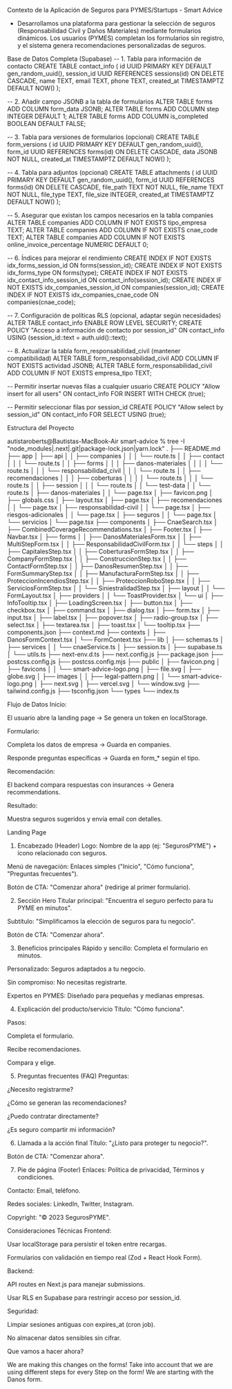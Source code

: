 Contexto de la Aplicación de Seguros para PYMES/Startups - Smart Advice

- Desarrollamos una plataforma para gestionar la selección de seguros (Responsabilidad Civil y Daños Materiales) mediante formularios dinámicos. Los usuarios (PYMES) completan los formularios sin registro, y el sistema genera recomendaciones personalizadas de seguros.

Base de Datos Completa (Supabase)
-- 1. Tabla para información de contacto
CREATE TABLE contact_info (
id UUID PRIMARY KEY DEFAULT gen_random_uuid(),
session_id UUID REFERENCES sessions(id) ON DELETE CASCADE,
name TEXT,
email TEXT,
phone TEXT,
created_at TIMESTAMPTZ DEFAULT NOW()
);

-- 2. Añadir campo JSONB a la tabla de formularios
ALTER TABLE forms ADD COLUMN form_data JSONB;
ALTER TABLE forms ADD COLUMN step INTEGER DEFAULT 1;
ALTER TABLE forms ADD COLUMN is_completed BOOLEAN DEFAULT FALSE;

-- 3. Tabla para versiones de formularios (opcional)
CREATE TABLE form_versions (
id UUID PRIMARY KEY DEFAULT gen_random_uuid(),
form_id UUID REFERENCES forms(id) ON DELETE CASCADE,
data JSONB NOT NULL,
created_at TIMESTAMPTZ DEFAULT NOW()
);

-- 4. Tabla para adjuntos (opcional)
CREATE TABLE attachments (
id UUID PRIMARY KEY DEFAULT gen_random_uuid(),
form_id UUID REFERENCES forms(id) ON DELETE CASCADE,
file_path TEXT NOT NULL,
file_name TEXT NOT NULL,
file_type TEXT,
file_size INTEGER,
created_at TIMESTAMPTZ DEFAULT NOW()
);

-- 5. Asegurar que existan los campos necesarios en la tabla companies
ALTER TABLE companies ADD COLUMN IF NOT EXISTS tipo_empresa TEXT;
ALTER TABLE companies ADD COLUMN IF NOT EXISTS cnae_code TEXT;
ALTER TABLE companies ADD COLUMN IF NOT EXISTS online_invoice_percentage NUMERIC DEFAULT 0;

-- 6. Índices para mejorar el rendimiento
CREATE INDEX IF NOT EXISTS idx_forms_session_id ON forms(session_id);
CREATE INDEX IF NOT EXISTS idx_forms_type ON forms(type);
CREATE INDEX IF NOT EXISTS idx_contact_info_session_id ON contact_info(session_id);
CREATE INDEX IF NOT EXISTS idx_companies_session_id ON companies(session_id);
CREATE INDEX IF NOT EXISTS idx_companies_cnae_code ON companies(cnae_code);

-- 7. Configuración de políticas RLS (opcional, adaptar según necesidades)
ALTER TABLE contact_info ENABLE ROW LEVEL SECURITY;
CREATE POLICY "Acceso a información de contacto por session_id" ON contact_info
USING (session_id::text = auth.uid()::text);

-- 8. Actualizar la tabla form_responsabilidad_civil (mantener compatibilidad)
ALTER TABLE form_responsabilidad_civil ADD COLUMN IF NOT EXISTS actividad JSONB;
ALTER TABLE form_responsabilidad_civil ADD COLUMN IF NOT EXISTS empresa_tipo TEXT;

-- Permitir insertar nuevas filas a cualquier usuario
CREATE POLICY "Allow insert for all users" ON contact_info
FOR INSERT WITH CHECK (true);

-- Permitir seleccionar filas por session_id
CREATE POLICY "Allow select by session_id" ON contact_info
FOR SELECT USING (true);

Estructura del Proyecto

autistaroberts@Bautistas-MacBook-Air smart-advice % tree -I "node_modules|.next|.git|package-lock.json|yarn.lock"
.
├── README.md
├── app
│ ├── api
│ │ ├── companies
│ │ │ └── route.ts
│ │ ├── contact
│ │ │ └── route.ts
│ │ ├── forms
│ │ │ ├── danos-materiales
│ │ │ │ └── route.ts
│ │ │ └── responsabilidad_civil
│ │ │ └── route.ts
│ │ ├── recomendaciones
│ │ │ ├── coberturas
│ │ │ │ └── route.ts
│ │ │ └── route.ts
│ │ ├── session
│ │ │ └── route.ts
│ │ └── test-data
│ │ └── route.ts
│ ├── danos-materiales
│ │ └── page.tsx
│ ├── favicon.png
│ ├── globals.css
│ ├── layout.tsx
│ ├── page.tsx
│ ├── recomendaciones
│ │ └── page.tsx
│ ├── responsabilidad-civil
│ │ └── page.tsx
│ ├── riesgos-adicionales
│ │ └── page.tsx
│ ├── seguros
│ │ └── page.tsx
│ └── servicios
│ └── page.tsx
├── components
│ ├── CnaeSearch.tsx
│ ├── CombinedCoverageRecommendations.tsx
│ ├── Footer.tsx
│ ├── Navbar.tsx
│ ├── forms
│ │ ├── DanosMaterialesForm.tsx
│ │ ├── MultiStepForm.tsx
│ │ ├── ResponsabilidadCivilForm.tsx
│ │ └── steps
│ │ ├── CapitalesStep.tsx
│ │ ├── CoberturasFormStep.tsx
│ │ ├── CompanyFormStep.tsx
│ │ ├── ConstruccionStep.tsx
│ │ ├── ContactFormStep.tsx
│ │ ├── DanosResumenStep.tsx
│ │ ├── FormSummaryStep.tsx
│ │ ├── ManufacturaFormStep.tsx
│ │ ├── ProteccionIncendiosStep.tsx
│ │ ├── ProteccionRoboStep.tsx
│ │ ├── ServiciosFormStep.tsx
│ │ └── SiniestralidadStep.tsx
│ ├── layout
│ │ └── FormLayout.tsx
│ ├── providers
│ │ └── ToastProvider.tsx
│ └── ui
│ ├── InfoTooltip.tsx
│ ├── LoadingScreen.tsx
│ ├── button.tsx
│ ├── checkbox.tsx
│ ├── command.tsx
│ ├── dialog.tsx
│ ├── form.tsx
│ ├── input.tsx
│ ├── label.tsx
│ ├── popover.tsx
│ ├── radio-group.tsx
│ ├── select.tsx
│ ├── textarea.tsx
│ ├── toast.tsx
│ └── tooltip.tsx
├── components.json
├── context.md
├── contexts
│ ├── DanosFormContext.tsx
│ └── FormContext.tsx
├── lib
│ ├── schemas.ts
│ ├── services
│ │ └── cnaeService.ts
│ ├── session.ts
│ ├── supabase.ts
│ └── utils.ts
├── next-env.d.ts
├── next.config.js
├── package.json
├── postcss.config.js
├── postcss.config.mjs
├── public
│ ├── favicon.png
│ ├── favicons
│ │ └── smart-advice-logo.png
│ ├── file.svg
│ ├── globe.svg
│ ├── images
│ │ ├── legal-pattern.png
│ │ └── smart-advice-logo.png
│ ├── next.svg
│ ├── vercel.svg
│ └── window.svg
├── tailwind.config.js
├── tsconfig.json
└── types
└── index.ts

Flujo de Datos
Inicio:

El usuario abre la landing page → Se genera un token en localStorage.

Formulario:

Completa los datos de empresa → Guarda en companies.

Responde preguntas específicas → Guarda en form\_\* según el tipo.

Recomendación:

El backend compara respuestas con insurances → Genera recommendations.

Resultado:

Muestra seguros sugeridos y envía email con detalles.

Landing Page

1. Encabezado (Header)
   Logo: Nombre de la app (ej: "SegurosPYME") + ícono relacionado con seguros.

Menú de navegación: Enlaces simples ("Inicio", "Cómo funciona", "Preguntas frecuentes").

Botón de CTA: "Comenzar ahora" (redirige al primer formulario).

2. Sección Hero
   Titular principal: "Encuentra el seguro perfecto para tu PYME en minutos".

Subtítulo: "Simplificamos la elección de seguros para tu negocio".

Botón de CTA: "Comenzar ahora".

3. Beneficios principales
   Rápido y sencillo: Completa el formulario en minutos.

Personalizado: Seguros adaptados a tu negocio.

Sin compromiso: No necesitas registrarte.

Expertos en PYMES: Diseñado para pequeñas y medianas empresas.

4. Explicación del producto/servicio
   Título: "Cómo funciona".

Pasos:

Completa el formulario.

Recibe recomendaciones.

Compara y elige.

5. Preguntas frecuentes (FAQ)
   Preguntas:

¿Necesito registrarme?

¿Cómo se generan las recomendaciones?

¿Puedo contratar directamente?

¿Es seguro compartir mi información?

6. Llamada a la acción final
   Título: "¿Listo para proteger tu negocio?".

Botón de CTA: "Comenzar ahora".

7. Pie de página (Footer)
   Enlaces: Política de privacidad, Términos y condiciones.

Contacto: Email, teléfono.

Redes sociales: LinkedIn, Twitter, Instagram.

Copyright: "© 2023 SegurosPYME".

Consideraciones Técnicas
Frontend:

Usar localStorage para persistir el token entre recargas.

Formularios con validación en tiempo real (Zod + React Hook Form).

Backend:

API routes en Next.js para manejar submissions.

Usar RLS en Supabase para restringir acceso por session_id.

Seguridad:

Limpiar sesiones antiguas con expires_at (cron job).

No almacenar datos sensibles sin cifrar.

Que vamos a hacer ahora?

We are making this changes on the forms! Take into account that we are using different steps for every Step on the form! We are starting with the Danos form.
